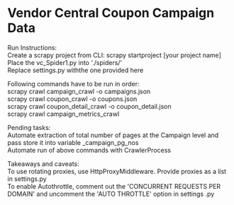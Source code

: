 # Vendor Central Coupon Campaign Data
Run Instructions:  
Create a scrapy project from CLI: scrapy startproject [your project name]  
Place the vc_Spider1.py into './spiders/'  
Replace settings.py withthe one provided here  
  
Following commands have to be run in order:  
  scrapy crawl campaign_crawl -o campaigns.json  
  scrapy crawl coupon_crawl -o coupons.json  
  scrapy crawl coupon_detail_crawl -o coupon_detail.json  
  scrapy crawl campaign_metrics_crawl  
  
Pending tasks:  
  Automate extraction of total number of pages at the Campaign level and pass store it into variable _campaign_pg_nos  
  Automate run of above commands with CrawlerProcess  

Takeaways and caveats:  
To use rotating proxies, use HttpProxyMiddleware. Provide proxies as a list in settings.py  
To enable Autothrottle, comment out the 'CONCURRENT REQUESTS PER DOMAIN' and uncomment the 'AUTO THROTTLE' option in settings .py  
